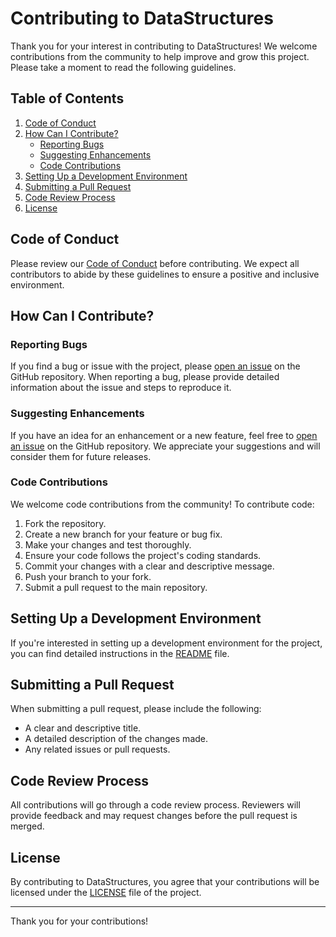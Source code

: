 # Contributing to DataStructures

Thank you for your interest in contributing to DataStructures! We 
welcome contributions from the community to help improve and grow this project. Please take a moment to read the following guidelines.

## Table of Contents

1. [Code of Conduct](#code-of-conduct)
2. [How Can I Contribute?](#how-can-i-contribute)
    - [Reporting Bugs](#reporting-bugs)
    - [Suggesting Enhancements](#suggesting-enhancements)
    - [Code Contributions](#code-contributions)
3. [Setting Up a Development Environment](#setting-up-a-development-environment)
4. [Submitting a Pull Request](#submitting-a-pull-request)
5. [Code Review Process](#code-review-process)
6. [License](#license)

<!--  [Community](#community) -->

## Code of Conduct

Please review our [Code of Conduct](CODE_OF_CONDUCT.md) before contributing. We expect all contributors to abide by these guidelines to ensure a positive and inclusive environment.

## How Can I Contribute?

### Reporting Bugs

If you find a bug or issue with the project, please [open an issue](https://github.com/achakravorty/DataStructures/issues) on the GitHub repository. When reporting a bug, please provide detailed information about the issue and steps to reproduce it.

### Suggesting Enhancements

If you have an idea for an enhancement or a new feature, feel free to [open an issue](https://github.com/achakravorty/DataStructures/issues) on the GitHub repository. We appreciate your suggestions and will consider them for future releases.

### Code Contributions

We welcome code contributions from the community! To contribute code:

1. Fork the repository.
2. Create a new branch for your feature or bug fix.
3. Make your changes and test thoroughly.
4. Ensure your code follows the project's coding standards.
5. Commit your changes with a clear and descriptive message.
6. Push your branch to your fork.
7. Submit a pull request to the main repository.

## Setting Up a Development Environment

If you're interested in setting up a development environment for the project, you can find detailed instructions in the [README](README.md) file.

## Submitting a Pull Request

When submitting a pull request, please include the following:

- A clear and descriptive title.
- A detailed description of the changes made.
- Any related issues or pull requests.

## Code Review Process

All contributions will go through a code review process. Reviewers will provide feedback and may request changes before the pull request is merged.

<!-- 
## Community

Join our community on [platform/link] to discuss ideas, ask questions, and connect with other contributors.
-->
## License

By contributing to DataStructures, you agree that your 
contributions will be licensed under the [LICENSE](LICENSE) file of 
the project.

---

Thank you for your contributions!
